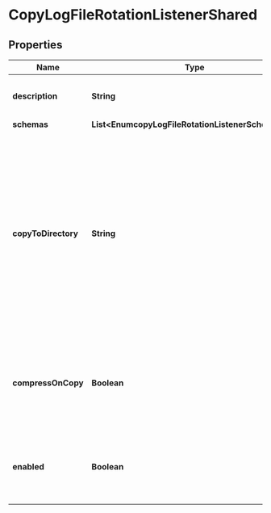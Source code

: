 

# CopyLogFileRotationListenerShared


## Properties

| Name | Type | Description | Notes |
|------------ | ------------- | ------------- | -------------|
|**description** | **String** | A description for this Log File Rotation Listener |  [optional] |
|**schemas** | **List&lt;EnumcopyLogFileRotationListenerSchemaUrn&gt;** |  |  |
|**copyToDirectory** | **String** | The path to the directory to which log files should be copied. It must be different from the directory to which the log file is originally written, and administrators should ensure that the filesystem has sufficient space to hold files as they are copied. |  |
|**compressOnCopy** | **Boolean** | Indicates whether the file should be gzip-compressed as it is copied into the destination directory. |  [optional] |
|**enabled** | **Boolean** | Indicates whether the Log File Rotation Listener is enabled for use. |  |



